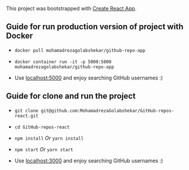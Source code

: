 This project was bootstrapped with [Create React App](https://github.com/facebook/create-react-app).


## Guide for run production version of project with Docker

* `docker pull mohamadrezagolabshekar/github-repo-app`

* `docker container run -it -p 5000:5000 mohamadrezagolabshekar/github-repo-app`

* Use [localhost:5000](http://localhost:5000/) and enjoy searching GitHub usernames :)



## Guide for clone and run the project

* `git clone git@github.com:MohamadrezaGolabshekar/GitHub-repos-react.git`

* `cd GitHub-repos-react`

* `npm install` *Or* `yarn install`

* `npm start` *Or* `yarn start`

* Use [localhost:3000](http://localhost:3000/) and enjoy searching GitHub usernames :)

